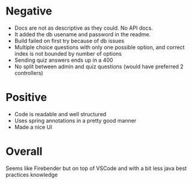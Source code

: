 # Negative 
- Docs are not as descriptive as they could. No API docs.
- It added the db usename and password in the readme.
- Build failed on first try because of db issues
- Multiple choice questions with only one possible option, and correct index is not bounded by number of options
- Sending quiz answers ends up in a 400
- No split between admin and quiz questions (would have preferred 2 controllers)

# Positive
- Code is readable and well structured
- Uses spring annotations in a pretty good manner
- Made a nice UI

# Overall 
Seems like Firebender but on top of VSCode and with a bit less java best practices knowledge